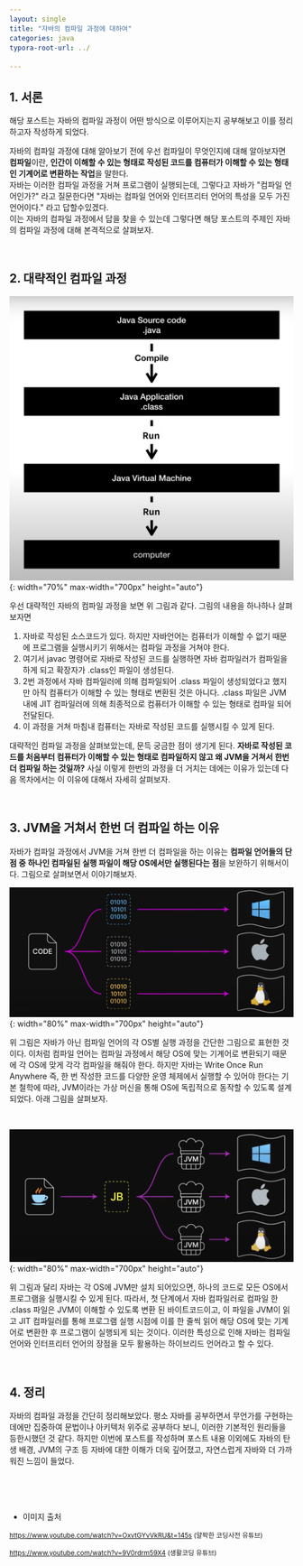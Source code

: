 ```yaml
---
layout: single
title: "자바의 컴파일 과정에 대하여"
categories: java
typora-root-url: ../

---
```


## 1. 서론

해당 포스트는 자바의 컴파일 과정이 어떤 방식으로 이루어지는지 공부해보고 이를 정리하고자 작성하게 되었다.

자바의 컴파일 과정에 대해 알아보기 전에 우선 컴파일이 무엇인지에 대해 알아보자면 **컴파일**이란, **인간이 이해할 수 있는 형태로 작성된 코드를 컴퓨터가 이해할 수 있는 형태인 기계어로 변환하는 작업**을 말한다. <br>자바는 이러한 컴파일 과정을 거쳐 프로그램이 실행되는데, 그렇다고 자바가 "컴파일 언어인가?" 라고 질문한다면 "자바는 컴파일 언어와 인터프리터 언어의 특성을 모두 가진 언어이다." 라고 답할수있겠다. <br>이는 자바의 컴파일 과정에서 답을 찾을 수 있는데 그렇다면 해당 포스트의 주제인 자바의 컴파일 과정에 대해 본격적으로 살펴보자. <br>

<br>


## 2. 대략적인 컴파일 과정

![compile](/images/2025-02-13-compile/compile.png){: width="70%" max-width="700px" height="auto"}

우선 대략적인 자바의 컴파일 과정을 보면 위 그림과 같다. 그림의 내용을 하나하나 살펴보자면

1. 자바로 작성된 소스코드가 있다. 하지만 자바언어는 컴퓨터가 이해할 수 없기 때문에 프로그램을 실행시키기 위해서는 컴파일 과정을 거쳐야 한다.
2. 여기서 javac 명령어로 자바로 작성된 코드를 실행하면 자바 컴파일러가 컴파일을 하게 되고 확장자가 .class인 파일이 생성된다.
3. 2번 과정에서 자바 컴파일러에 의해 컴파일되어 .class 파일이 생성되었다고 했지만 아직 컴퓨터가 이해할 수 있는 형태로 변환된 것은 아니다. .class 파일은 JVM 내에 JIT 컴파일러에 의해 최종적으로 컴퓨터가 이해할 수 있는 형태로 컴파일 되어 전달된다.
4. 이 과정을 거쳐 마침내 컴퓨터는 자바로 작성된 코드를 실행시킬 수 있게 된다.

대략적인 컴파일 과정을 살펴보았는데, 문득 궁금한 점이 생기게 된다. **자바로 작성된 코드를 처음부터 컴퓨터가 이해할 수 있는 형태로 컴파일하지 않고 왜 JVM을 거쳐서 한번 더 컴파일 하는 것일까?** 사실 이렇게 한번의 과정을 더 거치는 데에는 이유가 있는데 다음 목차에서는 이 이유에 대해서 자세히 살펴보자. <br>

<br>


## 3. JVM을 거쳐서 한번 더 컴파일 하는 이유

자바가 컴파일 과정에서 JVM을 거쳐 한번 더 컴파일을 하는 이유는 **컴파일 언어들의 단점 중 하나인 컴파일된 실행 파일이 해당 OS에서만 실행된다는 점**을 보완하기 위해서이다. 그림으로 살펴보면서 이야기해보자.

![no_jvm](/images/2025-02-13-compile/no_jvm-9930531.png){: width="80%" max-width="700px" height="auto"}

위 그림은 자바가 아닌 컴파일 언어의 각 OS별 실행 과정을 간단한 그림으로 표현한 것이다. 이처럼 컴파일 언어는 컴파일 과정에서 해당 OS에 맞는 기계어로 변환되기 때문에 각 OS에 맞게 각각 컴파일을 해줘야 한다. 하지만 자바는 Write Once Run Anywhere 즉, 한 번 작성한 코드를 다양한 운영 체제에서 실행할 수 있어야 한다는 기본 철학에 따라, JVM이라는 가상 머신을 통해 OS에 독립적으로 동작할 수 있도록 설계되었다. 아래 그림을 살펴보자. <br>

<br>



![jvm](/images/2025-02-13-compile/jvm.png){: width="80%" max-width="700px" height="auto"}

위 그림과 달리 자바는 각 OS에 JVM만 설치 되어있으면, 하나의 코드로 모든 OS에서 프로그램을 실행시킬 수 있게 된다. 따라서, 첫 단계에서 자바 컴파일러로 컴파일 한 .class 파일은 JVM이 이해할 수 있도록 변환 된 바이트코드이고, 이 파일을 JVM이 읽고 JIT 컴파일러를 통해 프로그램 실행 시점에 이를 한 줄씩 읽어 해당 OS에 맞는 기계어로 변환한 후 프로그램이 실행되게 되는 것이다. 이러한 특성으로 인해 자바는 컴파일 언어와 인터프리터 언어의 장점을 모두 활용하는 하이브리드 언어라고 할 수 있다. <br>

<br>


## 4. 정리

자바의 컴파일 과정을 간단히 정리해보았다. 평소 자바를 공부하면서 무언가를 구현하는 데에만 집중하여 문법이나 아키텍처 위주로 공부하다 보니, 이러한 기본적인 원리들을 등한시했던 것 같다. 하지만 이번에 포스트를 작성하며 포스트 내용 이외에도 자바의 탄생 배경, JVM의 구조 등 자바에 대한 이해가 더욱 깊어졌고, 자연스럽게 자바와 더 가까워진 느낌이 들었다. <br>

<br>

<br>

<br>

- 이미지 출처

<small><https://www.youtube.com/watch?v=OxvtGYvVkRU&t=145s> (얄팍한 코딩사전 유튜브)</small>

<small><https://www.youtube.com/watch?v=9V0rdrm59X4> (생활코딩 유튜브)</small>





